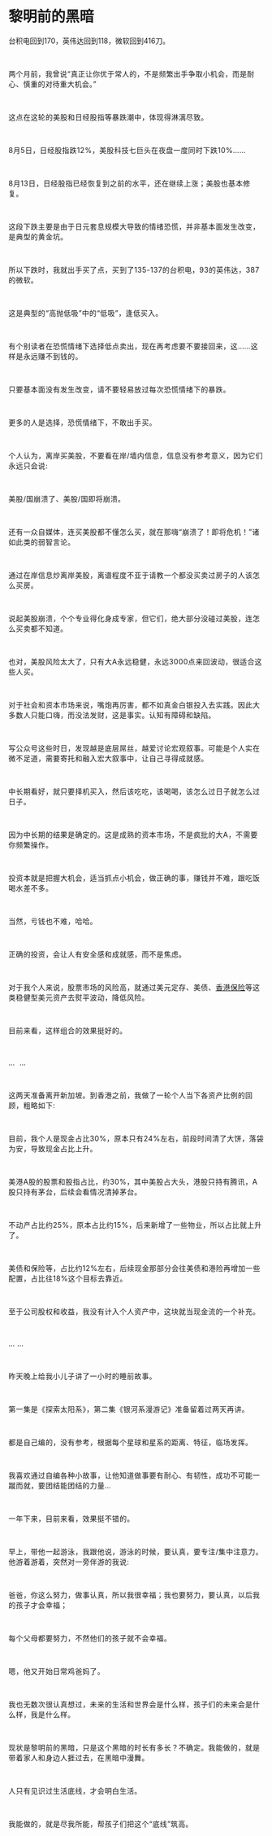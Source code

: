 # 黎明前的黑暗

<p style="visibility: visible;">台积电回到170，英伟达回到118，微软回到416刀。</p><p style="visibility: visible;"><span style="background-color: transparent; caret-color: var(--weui-BRAND); letter-spacing: 0.034em; visibility: visible;"><br style="visibility: visible;"></span></p><p style="visibility: visible;"><span style="background-color: transparent; caret-color: var(--weui-BRAND); letter-spacing: 0.034em; visibility: visible;">两个月前，我曾说“</span><span style="background-color: transparent; caret-color: var(--weui-BRAND); letter-spacing: 0.034em; visibility: visible;">真正让你优于常人的，不是频繁出手争取小机会，而是耐心、慎重的对待重大机会。</span><span style="background-color: transparent; caret-color: var(--weui-BRAND); letter-spacing: 0.034em; visibility: visible;">”</span><br style="visibility: visible;"></p><p style="visibility: visible;"><span style="background-color: transparent; caret-color: var(--weui-BRAND); letter-spacing: 0.034em; visibility: visible;"><br style="visibility: visible;"></span></p><p style="visibility: visible;"><span style="letter-spacing: 0.578px; visibility: visible;">这点在这轮的美股和日经股指等暴跌潮中，体现得淋漓尽致。</span></p><p style="visibility: visible;"><span style="letter-spacing: 0.578px; visibility: visible;"><br style="visibility: visible;"></span></p><p style="visibility: visible;"><span style="letter-spacing: 0.578px; visibility: visible;">8月5日，日经股指跌12%，美股科技七巨头在夜盘一度同时下跌10%……</span></p><p style="visibility: visible;"><span style="letter-spacing: 0.578px; visibility: visible;"><br style="visibility: visible;"></span></p><p style="visibility: visible;"><span style="letter-spacing: 0.578px; visibility: visible;">8月13日，日经股指已经恢复到之前的水平，还在继续上涨；美股也基本修复。</span></p><p style="visibility: visible;"><span style="letter-spacing: 0.578px; visibility: visible;"><br style="visibility: visible;"></span></p><p style="visibility: visible;"><span style="letter-spacing: 0.578px; visibility: visible;">这段下跌主要是由于日元套息规模大导致的情绪恐慌，并非基本面发生改变，是典型的黄金坑。</span></p><p style="visibility: visible;"><span style="letter-spacing: 0.578px; visibility: visible;"><br style="visibility: visible;"></span></p><p style="visibility: visible;"><span style="letter-spacing: 0.578px; visibility: visible;">所以下跌时，我就出手买了点，买到了135-137的台积电，93的英伟达，387的微软。</span></p><p style="visibility: visible;"><span style="letter-spacing: 0.578px; visibility: visible;"><br style="visibility: visible;"></span></p><p style="visibility: visible;"><span style="letter-spacing: 0.578px; visibility: visible;">这是典型的“高抛低吸”中的“低吸”，逢低买入。</span></p><p style="visibility: visible;"><span style="letter-spacing: 0.578px; visibility: visible;"><br style="visibility: visible;"></span></p><p style="visibility: visible;"><span style="letter-spacing: 0.578px; visibility: visible;">有个别读者在恐慌情绪下选择低点卖出，现在再考虑要不要接回来，这……这样是永远赚不到钱的。</span></p><p style="visibility: visible;"><span style="letter-spacing: 0.578px; visibility: visible;"><br style="visibility: visible;"></span></p><p style="visibility: visible;"><span style="letter-spacing: 0.578px; visibility: visible;">只要基本面没有发生改变，请不要轻易放过每次恐慌情绪下的暴跌。</span></p><p style="visibility: visible;"><span style="letter-spacing: 0.578px; visibility: visible;"><br style="visibility: visible;"></span></p><p style="visibility: visible;"><span style="letter-spacing: 0.578px; visibility: visible;">更多的人是选择，恐慌情绪下，不敢出手买。</span></p><p style="visibility: visible;"><span style="letter-spacing: 0.578px; visibility: visible;"><br style="visibility: visible;"></span></p><p style="visibility: visible;"><span style="letter-spacing: 0.578px; visibility: visible;">个人认为，离岸买美股，不要看在岸/墙内信息，信息没有参考意义，因为它们永远只会说:</span></p><p style="visibility: visible;"><span style="letter-spacing: 0.578px; visibility: visible;"><br style="visibility: visible;"></span></p><p style="visibility: visible;"><span style="letter-spacing: 0.578px; visibility: visible;">美股/国崩溃了、美股/国即将崩溃。</span></p><p style="visibility: visible;"><span style="letter-spacing: 0.578px; visibility: visible;"><br style="visibility: visible;"></span></p><p style="visibility: visible;"><span style="letter-spacing: 0.578px; visibility: visible;">还有一众自媒体，连买美股都不懂怎么买，就在那嗨“崩溃了！即将危机！”诸如此类的弱智言论。</span></p><p style="visibility: visible;"><span style="letter-spacing: 0.578px; background-color: transparent; caret-color: var(--weui-BRAND); visibility: visible;"><br style="visibility: visible;"></span></p><p style="visibility: visible;"><span style="letter-spacing: 0.578px; background-color: transparent; caret-color: var(--weui-BRAND); visibility: visible;">通过在岸信息炒离岸美股，离谱程度不亚于请教一个都没买卖过房子的人该怎么买房。</span><br style="visibility: visible;"></p><p style="visibility: visible;"><span style="letter-spacing: 0.578px; background-color: transparent; caret-color: var(--weui-BRAND); visibility: visible;"><br style="visibility: visible;"></span></p><p style="visibility: visible;"><span style="letter-spacing: 0.578px; background-color: transparent; caret-color: var(--weui-BRAND); visibility: visible;">说起美股崩溃，个个专业得化身成专家，但它们，绝大部分没碰过美股，连怎么买卖都不知道。</span></p><p style="visibility: visible;"><span style="letter-spacing: 0.578px; background-color: transparent; caret-color: var(--weui-BRAND); visibility: visible;"><br style="visibility: visible;"></span></p><p style="visibility: visible;"><span style="letter-spacing: 0.578px; visibility: visible;">也对，美股风险太大了，只有大A永远稳健，永远3000点来回波动，很适合这些人买。</span></p><p style="visibility: visible;"><span style="letter-spacing: 0.578px; visibility: visible;"><br style="visibility: visible;"></span></p><p style="visibility: visible;"><span style="letter-spacing: 0.578px; visibility: visible;">对于社会和资本市场来说，嘴炮再厉害，都不如真金白银投入去实践。因此大多数人只能口嗨，而没法发财，这是事实。认知有障碍和缺陷。</span></p><p><span style="letter-spacing: 0.578px;"><br></span></p><p><span style="letter-spacing: 0.578px;">写公众号这些时日，发现越是底层屌丝，越爱讨论宏观叙事。可能是个人实在微不足道，需要寄托和融入宏大叙事中，让自己寻得成就感。</span></p><p><span style="letter-spacing: 0.578px;"><br></span></p><p><span style="letter-spacing: 0.578px;">中长期看好，就只要择机买入，然后该吃吃，该喝喝，该怎么过日子就怎么过日子。</span></p><p><span style="letter-spacing: 0.578px;"><br></span></p><p><span style="letter-spacing: 0.578px;">因为中长期的结果是确定的。这是成熟的资本市场，不是疯批的大A，不需要你频繁操作。</span></p><p><span style="letter-spacing: 0.578px;"><br></span></p><p><span style="letter-spacing: 0.578px;">投资本就是把握大机会，适当抓点小机会，做正确的事，赚钱并不难，跟吃饭喝水差不多。</span></p><p><span style="letter-spacing: 0.578px;"><br></span></p><p><span style="letter-spacing: 0.578px;">当然，亏钱也不难，哈哈。</span></p><p><span style="letter-spacing: 0.578px;"><br></span></p><p><span style="letter-spacing: 0.578px;">正确的投资，会让人有安全感和成就感，而不是焦虑。</span></p><p><span style="letter-spacing: 0.578px;"><br></span></p><p><span style="letter-spacing: 0.578px;">对于我个人来说，股票市场的风险高，就通过美元定存、美债、<a localeditorid="3whpmmc192u00000000" href="https://mp.weixin.qq.com/s?__biz=Mzg2NTkwNTM4MA==&amp;mid=2247484288&amp;idx=1&amp;sn=541b9378fba1b5abb96a08ad84569efa&amp;scene=21#wechat_redirect" textvalue="香港保险" target="_blank" data-linktype="2">香港保险</a>等这类稳健型美元资产去熨平波动，降低风险。</span></p><p><span style="letter-spacing: 0.578px;"><br></span></p><p><span style="letter-spacing: 0.578px;">目前来看，这样组合的效果挺好的。</span></p><p><span style="letter-spacing: 0.578px;"><br></span></p><p><span style="letter-spacing: 0.578px;">…&nbsp;&nbsp;</span><span style="background-color: transparent;letter-spacing: 0.578px;caret-color: var(--weui-BRAND);">…</span></p><p><span style="background-color: transparent;letter-spacing: 0.578px;caret-color: var(--weui-BRAND);"><br></span></p><p><span style="letter-spacing: 0.578px;">这两天准备离开新加坡。到香港之前，我做了一轮个人当下各资产比例的回顾，粗略如下:</span></p><p><span style="letter-spacing: 0.578px;"><br></span></p><p><span style="letter-spacing: 0.578px;">目前，我个人是现金占比30%，原本只有24%左右，前段时间清了大饼，落袋为安，导致现金占比上升。</span></p><p><span style="letter-spacing: 0.578px;"><br></span></p><p><span style="letter-spacing: 0.578px;">美港A股的股票和股指占比，约30%，其中美股占大头，港股只持有腾讯，A股只持有茅台，后续会看情况清掉茅台。</span></p><p><span style="letter-spacing: 0.578px;"><br></span></p><p><span style="letter-spacing: 0.578px;">不动产占比约25%，原本占比约15%，后来新增了一些物业，所以占比就上升了。</span></p><p><span style="letter-spacing: 0.578px;"><br></span></p><p><span style="letter-spacing: 0.578px;">美债和保险等，占比约12%左右，后续现金那部分会往美债和港险再增加一些配置，占比往18%这个目标去靠近。</span></p><p><span style="letter-spacing: 0.578px;"><br></span></p><p><span style="letter-spacing: 0.578px;">至于公司股权和收益，我没有计入个人资产中，这块就当现金流的一个补充。</span></p><p><span style="letter-spacing: 0.578px;"><br></span></p><p><span style="letter-spacing: 0.578px;">… …</span></p><p><span style="letter-spacing: 0.578px;"><br></span></p><p><span style="letter-spacing: 0.578px;">昨天晚上给我小儿子讲了一小时的睡前故事。</span></p><p><span style="letter-spacing: 0.578px;"><br></span></p><p><span style="letter-spacing: 0.578px;">第一集是《探索太阳系》，第二集《银河系漫游记》准备留着过两天再讲。</span></p><p><span style="letter-spacing: 0.578px;"><br></span></p><p><span style="letter-spacing: 0.578px;">都是自己编的，没有参考，根据每个星球和星系的距离、特征，临场发挥。</span></p><p><span style="letter-spacing: 0.578px;"><br></span></p><p><span style="letter-spacing: 0.578px;">我喜欢通过自编各种小故事，让他知道做事要有耐心、有韧性，成功不可能一蹴而就，要团结能团结的力量…</span></p><p><span style="letter-spacing: 0.578px;"><br></span></p><p><span style="letter-spacing: 0.578px;">一年下来，目前来看，效果挺不错的。</span></p><p><span style="letter-spacing: 0.578px;"><br></span></p><p><span style="letter-spacing: 0.578px;">早上，带他一起游泳，我跟他说，游泳的时候，要认真，要专注/集中注意力。他游着游着，突然对一旁伴游的我说:</span></p><p><span style="letter-spacing: 0.578px;"><br></span></p><p><span style="letter-spacing: 0.578px;">爸爸，你这么努力，做事认真，所以我很幸福；我也要努力，要认真，以后我的孩子才会幸福；</span></p><p><span style="letter-spacing: 0.578px;"><br></span></p><p><span style="letter-spacing: 0.578px;">每个父母都要努力，不然他们的孩子就不会幸福。</span></p><p><span style="letter-spacing: 0.578px;"><br></span></p><p><span style="letter-spacing: 0.578px;">嗯，他又开始日常鸡爸妈了。</span></p><p><span style="letter-spacing: 0.578px;"><br></span></p><p><span style="letter-spacing: 0.578px;">我也无数次很认真想过，未来的生活和世界会是什么样，孩子们的未来会是什么样，我是什么样。</span></p><p><span style="letter-spacing: 0.578px;"><br></span></p><p><span style="letter-spacing: 0.578px;">现状是黎明前的黑暗，只是这个黑暗的时长有多长？不确定。我能做的，就是带着家人和身边人捱过去，在黑暗中漫舞。</span></p><p><span style="letter-spacing: 0.578px;"><br></span></p><p><span style="letter-spacing: 0.578px;">人只有见识过生活底线，才会明白生活。</span></p><p><span style="letter-spacing: 0.578px;"><br></span></p><p><span style="letter-spacing: 0.578px;">我能做的，就是尽我所能，帮孩子们把这个“底线”筑高。</span></p><p style="display: none;"><mp-style-type data-value="10000"></mp-style-type></p>